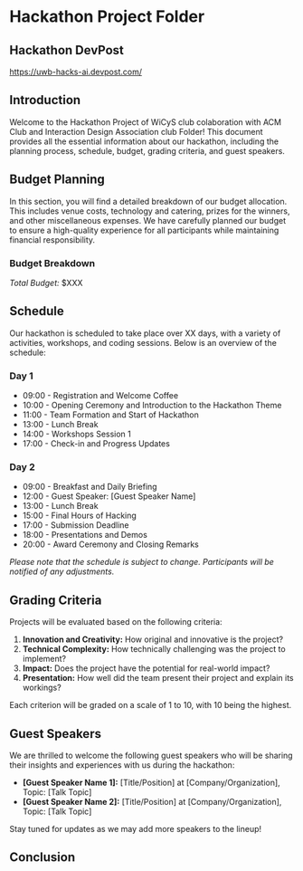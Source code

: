 # Hackathon Project Folder

## Hackathon DevPost
https://uwb-hacks-ai.devpost.com/


## Introduction

Welcome to the Hackathon Project of WiCyS club colaboration with ACM Club and Interaction Design Association club Folder! This document provides all the essential information about our hackathon, including the planning process, schedule, budget, grading criteria, and guest speakers.

## Budget Planning

In this section, you will find a detailed breakdown of our budget allocation. This includes venue costs, technology and  catering, prizes for the winners, and other miscellaneous expenses. We have carefully planned our budget to ensure a high-quality experience for all participants while maintaining financial responsibility.

### Budget Breakdown


_Total Budget:_ $XXX

## Schedule

Our hackathon is scheduled to take place over XX days, with a variety of activities, workshops, and coding sessions. Below is an overview of the schedule:

### Day 1

- 09:00 - Registration and Welcome Coffee
- 10:00 - Opening Ceremony and Introduction to the Hackathon Theme
- 11:00 - Team Formation and Start of Hackathon
- 13:00 - Lunch Break
- 14:00 - Workshops Session 1
- 17:00 - Check-in and Progress Updates

### Day 2

- 09:00 - Breakfast and Daily Briefing
- 12:00 - Guest Speaker: [Guest Speaker Name]
- 13:00 - Lunch Break
- 15:00 - Final Hours of Hacking
- 17:00 - Submission Deadline
- 18:00 - Presentations and Demos
- 20:00 - Award Ceremony and Closing Remarks

_Please note that the schedule is subject to change. Participants will be notified of any adjustments._

## Grading Criteria

Projects will be evaluated based on the following criteria:

1. **Innovation and Creativity:** How original and innovative is the project?
2. **Technical Complexity:** How technically challenging was the project to implement?
3. **Impact:** Does the project have the potential for real-world impact?
4. **Presentation:** How well did the team present their project and explain its workings?

Each criterion will be graded on a scale of 1 to 10, with 10 being the highest.

## Guest Speakers

We are thrilled to welcome the following guest speakers who will be sharing their insights and experiences with us during the hackathon:

- **[Guest Speaker Name 1]:** [Title/Position] at [Company/Organization], Topic: [Talk Topic]
- **[Guest Speaker Name 2]:** [Title/Position] at [Company/Organization], Topic: [Talk Topic]

Stay tuned for updates as we may add more speakers to the lineup!

## Conclusion

